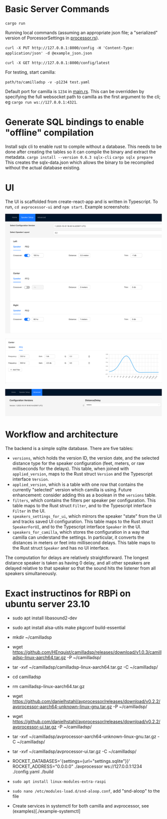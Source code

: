 # Basic Server Commands

`cargo run`

Running local commands (assuming an appropriate json file; a "serialized" version of PorcessorSettings in [processor.rs](./src/processor.rs)).

`curl -X PUT http://127.0.0.1:8000/config -H 'Content-Type: application/json' -d @example_json.json`

`curl -X GET http://127.0.0.1:8000/config/latest`


For testing, start camilla:

`path/to/camilladsp -v -p1234 test.yaml`

Default port for camilla is `1234` in [main.rs](./src/main.rs).  This can be overridden by specifying the full websocket path to camilla as the first argument to the cli; eg `cargo run ws://127.0.0.1:4321`.    


# Generate SQL bindings to enable "offline" compilation

Install sqlx cli to enable rust to compile without a database.  This needs to be done after creating the tables so it can compile the binary and extract the metadata.
`cargo install --version 0.6.3 sqlx-cli`
`cargo sqlx prepare`
This creates the sqlx-data.json which allows the binary to be recompiled without the actual database existing.

# UI

The UI is scaffolded from create-react-app and is written in Typescript.  To run, `cd avprocessor-ui` and `npm start`.  Example screenshots:

![Screenshot of a Speaker Page](./images/speaker.png)

![Screenshot of a PEQ Page](./images/peq.png)

![Screenshot of a Advanced Page](./images/advanced.png)

# Workflow and architecture

The backend is a simple sqlite database.  There are five tables:
* `versions`, which holds the version ID, the version date, and the selected distance type for the speaker configuration (feet, meters, or raw milliseconds for the delays).  This table, when joined with `applied_version`, maps to the Rust struct `Version` and the Typescript interface `Version`.
* `applied_version`, which is a table with one row that contains the currently "selected" version which camilla is using.  Future enhancement: consider adding this as a boolean in the `versions` table.
* `filters`, which contains the filters per speaker per configuration.  This table maps to the Rust struct `Filter`, and to the Typescript interface `Filter` in the UI.  
* `speakers_settings_for_ui`, which mirrors the speaker "state" from the UI and tracks saved UI configuration.  This table maps to the Rust struct `SpeakerForUI`, and to the Typescript interface `Speaker` in the UI.
* `speakers_for_camilla`, which stores the configuration in a way that camilla can understand the settings.  In particular, it converts the distances in meters or feet into millisecond delays.  This table maps to the Rust struct `Speaker` and has no UI interface.

The computation for delays are relatively straightforward.  The longest distance speaker is taken as having 0 delay, and all other speakers are delayed relative to that speaker so that the sound hits the listener from all speakers simultaneously. 

# Exact instructinos for RBPi on ubuntu server 23.10

* sudo apt install libasound2-dev
* sudo apt install alsa-utils make pkgconf build-essential
* mkdir ~/camilladsp
* wget https://github.com/HEnquist/camilladsp/releases/download/v1.0.3/camilladsp-linux-aarch64.tar.gz -P ~/camilladsp/
* tar -xvf ~/camilladsp/camilladsp-linux-aarch64.tar.gz -C ~/camilladsp/
* cd camilladsp
* rm camilladsp-linux-aarch64.tar.gz
* wget https://github.com/danielhstahl/avprocessor/releases/download/v0.2.2/avprocessor-aarch64-unknown-linux-gnu.tar.gz -P ~/camilladsp/
* wget https://github.com/danielhstahl/avprocessor/releases/download/v0.2.2/avprocessor-ui.tar.gz -P ~/camilladsp/
* tar -xvf ~/camilladsp/avprocessor-aarch64-unknown-linux-gnu.tar.gz -C ~/camilladsp/
* tar -xvf ~/camilladsp/avprocessor-ui.tar.gz -C ~/camilladsp/
* ROCKET_DATABASES='{settings={url="settings.sqlite"}}' ROCKET_ADDRESS="0.0.0.0" ./avprocessor ws://127.0.0.1:1234 ./config.yaml ./build
* `sudo apt install linux-modules-extra-raspi`
* `sudo nano /etc/modules-load.d/snd-aloop.conf`, add "snd-aloop" to the file

* Create services in systemctl for both camilla and avprocessor, see (examples)[./example-systemctl]


